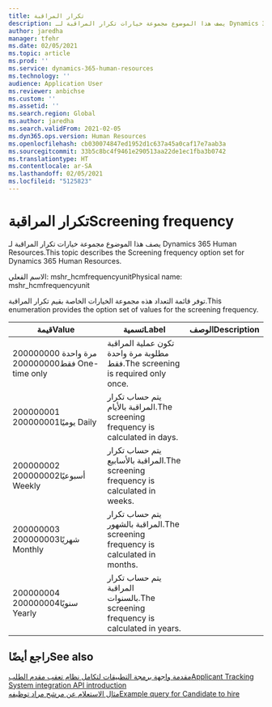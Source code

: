 ```yaml
---
title: تكرار المراقبة
description: يصف هذا الموضوع مجموعة خيارات تكرار المراقبة لـ Dynamics 365 Human Resources.
author: jaredha
manager: tfehr
ms.date: 02/05/2021
ms.topic: article
ms.prod: ''
ms.service: dynamics-365-human-resources
ms.technology: ''
audience: Application User
ms.reviewer: anbichse
ms.custom: ''
ms.assetid: ''
ms.search.region: Global
ms.author: jaredha
ms.search.validFrom: 2021-02-05
ms.dyn365.ops.version: Human Resources
ms.openlocfilehash: cb030074847ed1952d1c637a45a0caf17e7aab3a
ms.sourcegitcommit: 33b5c8bc4f9461e290513aa22de1ec1fba3b0742
ms.translationtype: HT
ms.contentlocale: ar-SA
ms.lasthandoff: 02/05/2021
ms.locfileid: "5125823"
---
```

# <a name="screening-frequency"></a><span data-ttu-id="c9dca-103">تكرار المراقبة</span><span class="sxs-lookup"><span data-stu-id="c9dca-103">Screening frequency</span></span>

<span data-ttu-id="c9dca-104">يصف هذا الموضوع مجموعة خيارات تكرار المراقبة لـ Dynamics 365 Human Resources.</span><span class="sxs-lookup"><span data-stu-id="c9dca-104">This topic describes the Screening frequency option set for Dynamics 365 Human Resources.</span></span>

<span data-ttu-id="c9dca-105">الاسم الفعلي: mshr_hcmfrequencyunit</span><span class="sxs-lookup"><span data-stu-id="c9dca-105">Physical name: mshr_hcmfrequencyunit</span></span>

<span data-ttu-id="c9dca-106">توفر قائمة التعداد هذه مجموعة الخيارات الخاصة بقيم تكرار المراقبة.</span><span class="sxs-lookup"><span data-stu-id="c9dca-106">This enumeration provides the option set of values for the screening frequency.</span></span> 

| <span data-ttu-id="c9dca-107">قيمة</span><span class="sxs-lookup"><span data-stu-id="c9dca-107">Value</span></span> | <span data-ttu-id="c9dca-108">تسمية</span><span class="sxs-lookup"><span data-stu-id="c9dca-108">Label</span></span> | <span data-ttu-id="c9dca-109">الوصف</span><span class="sxs-lookup"><span data-stu-id="c9dca-109">Description</span></span> |
| --- | --- | --- |
| <span data-ttu-id="c9dca-110">200000000 مرة واحدة فقط</span><span class="sxs-lookup"><span data-stu-id="c9dca-110">200000000 One-time only</span></span> | <span data-ttu-id="c9dca-111">تكون عملية المراقبة مطلوبة مرة واحدة فقط.</span><span class="sxs-lookup"><span data-stu-id="c9dca-111">The screening is required only once.</span></span> |
| <span data-ttu-id="c9dca-112">200000001 يوميًا</span><span class="sxs-lookup"><span data-stu-id="c9dca-112">200000001 Daily</span></span> | <span data-ttu-id="c9dca-113">يتم حساب تكرار المراقبة بالأيام.</span><span class="sxs-lookup"><span data-stu-id="c9dca-113">The screening frequency is calculated in days.</span></span> |
| <span data-ttu-id="c9dca-114">200000002 أسبوعيًا</span><span class="sxs-lookup"><span data-stu-id="c9dca-114">200000002 Weekly</span></span> | <span data-ttu-id="c9dca-115">يتم حساب تكرار المراقبة بالأسابيع.</span><span class="sxs-lookup"><span data-stu-id="c9dca-115">The screening frequency is calculated in weeks.</span></span> |
| <span data-ttu-id="c9dca-116">200000003 شهريًا</span><span class="sxs-lookup"><span data-stu-id="c9dca-116">200000003 Monthly</span></span> | <span data-ttu-id="c9dca-117">يتم حساب تكرار المراقبة بالشهور.</span><span class="sxs-lookup"><span data-stu-id="c9dca-117">The screening frequency is calculated in months.</span></span> |
| <span data-ttu-id="c9dca-118">200000004 سنويًا</span><span class="sxs-lookup"><span data-stu-id="c9dca-118">200000004 Yearly</span></span> | <span data-ttu-id="c9dca-119">يتم حساب تكرار المراقبة بالسنوات.</span><span class="sxs-lookup"><span data-stu-id="c9dca-119">The screening frequency is calculated in years.</span></span> |

## <a name="see-also"></a><span data-ttu-id="c9dca-120">راجع أيضًا</span><span class="sxs-lookup"><span data-stu-id="c9dca-120">See also</span></span>

[<span data-ttu-id="c9dca-121">مقدمة واجهة برمجة التطبيقات لتكامل نظام تعقب مقدم الطلب</span><span class="sxs-lookup"><span data-stu-id="c9dca-121">Applicant Tracking System integration API introduction</span></span>](hr-admin-integration-ats-api-introduction.md)<br>
[<span data-ttu-id="c9dca-122">مثال الاستعلام عن مرشح مراد توظيفه</span><span class="sxs-lookup"><span data-stu-id="c9dca-122">Example query for Candidate to hire</span></span>](hr-admin-integration-ats-api-candidate-to-hire-example-query.md)

